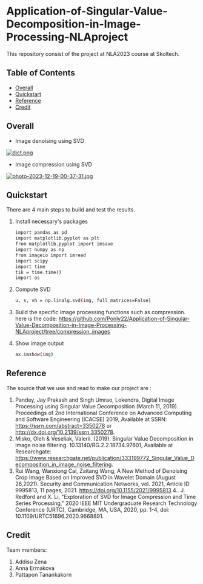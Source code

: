 # Application-of-Singular-Value-Decomposition-in-Image-Processing-NLAproject
This repository consist of the project at NLA2023 course at Skoltech.

## Table of Contents 

 - [Overall](#overall)
 - [Quickstart](#quickstart)
 - [Reference](#reference) 
 - [Credit](#credit)

## Overall 

-   Image denoising using SVD

  
  [![dict.png](https://i.postimg.cc/xCwZQgq7/dict.png)](https://postimg.cc/zbk7SCCS)

-   Image compression using SVD

  
  [![photo-2023-12-19-00-37-31.jpg](https://i.postimg.cc/T3R5QDTv/photo-2023-12-19-00-37-31.jpg)](https://postimg.cc/zVcfG3Lx)


## Quickstart

There are 4 main steps to build and test the results.

 1. Install necessary's packages 
    ``` bash 
    import pandas as pd
    import matplotlib.pyplot as plt
    from matplotlib.pyplot import imsave
    import numpy as np
    from imageio import imread
    import scipy
    import time
    tik = time.time()
    import os
    ```
 2. Compute SVD
    ``` bash 
    u, s, vh = np.linalg.svd(img, full_matrices=False)
    ```
 3. Build the specific image processing functions 
     such as compression.
    here is the code:
    https://github.com/Ponly22/Application-of-Singular-Value-Decomposition-in-Image-Processing-NLAproject/tree/compression_images
   
 5. Show image output
    ``` bash 
    ax.imshow(img)
    ```
## Reference 

The source that we use and read to make our project are :

1. Pandey, Jay Prakash and Singh Umrao, Lokendra, Digital Image Processing using Singular Value Decomposition (March 11, 2019). Proceedings of 2nd International Conference on Advanced Computing and Software Engineering (ICACSE) 2019, Available at SSRN: https://ssrn.com/abstract=3350278 or  http://dx.doi.org/10.2139/ssrn.3350278.
2. Misko, Oleh & Veseliak, Valerii. (2019). Singular Value Decomposition in image noise filtering. 10.13140/RG.2.2.18734.97601, Available at Researchgate: https://www.researchgate.net/publication/333199772_Singular_Value_Decomposition_in_image_noise_filtering. 
3. Rui Wang, Wanxiong Cai, Zaitang Wang, A New Method of Denoising Crop Image Based on Improved SVD in Wavelet Domain (August 26,2021). Security and Communication Networks, vol. 2021, Article ID 9995813, 11 pages, 2021. https://doi.org/10.1155/2021/9995813
4.. J. Redford and X. Li, "Exploration of SVD for Image Compression and Time Series Processing," 2020 IEEE MIT Undergraduate Research Technology Conference (URTC), Cambridge, MA, USA, 2020, pp. 1-4, doi: 10.1109/URTC51696.2020.9668891.

## Credit

Team members:

1. Addisu Zena
2. Anna Ermakova
3. Pattapon Tanankakorn
